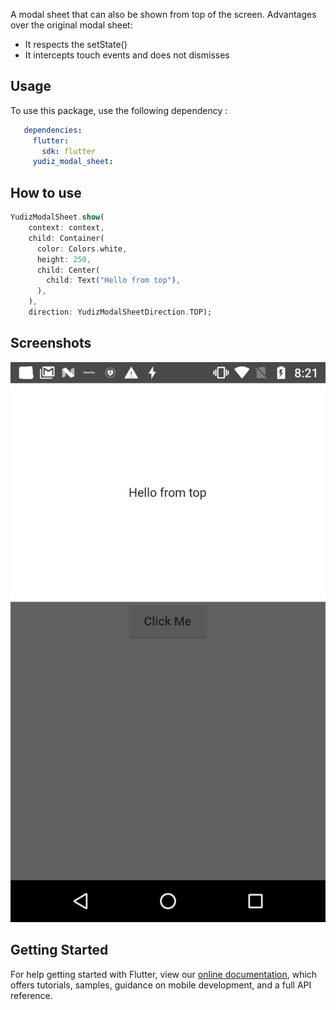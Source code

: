 A modal sheet that can also be shown from top of the screen.
Advantages over the original modal sheet:
 - It respects the setState()
 - It intercepts touch events and does not dismisses

## Usage

To use this package, use the following dependency :

```yaml
   dependencies:
     flutter:
       sdk: flutter
     yudiz_modal_sheet:
```

## How to use

```dart
YudizModalSheet.show(
    context: context,
    child: Container(
      color: Colors.white,
      height: 250,
      child: Center(
        child: Text("Hello from top"),
      ),
    ),
    direction: YudizModalSheetDirection.TOP);
```

## Screenshots

![](ss1.png)

## Getting Started

For help getting started with Flutter, view our 
[online documentation](https://flutter.io/docs), which offers tutorials, 
samples, guidance on mobile development, and a full API reference.
